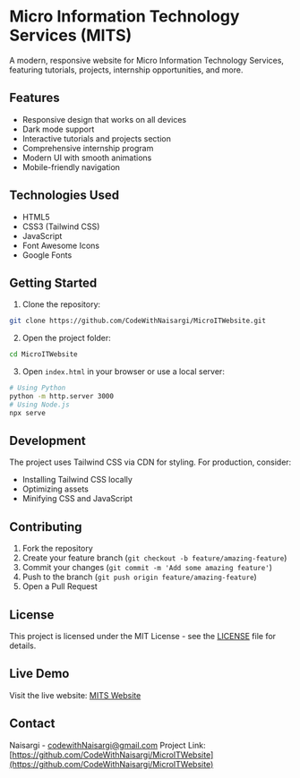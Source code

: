 # Micro Information Technology Services (MITS)

A modern, responsive website for Micro Information Technology Services, featuring tutorials, projects, internship opportunities, and more.

## Features

- Responsive design that works on all devices
- Dark mode support
- Interactive tutorials and projects section
- Comprehensive internship program
- Modern UI with smooth animations
- Mobile-friendly navigation

## Technologies Used

- HTML5
- CSS3 (Tailwind CSS)
- JavaScript
- Font Awesome Icons
- Google Fonts

## Getting Started

1. Clone the repository:
```bash
git clone https://github.com/CodeWithNaisargi/MicroITWebsite.git
```

2. Open the project folder:
```bash
cd MicroITWebsite
```

3. Open `index.html` in your browser or use a local server:
```bash
# Using Python
python -m http.server 3000
# Using Node.js
npx serve
```

## Development

The project uses Tailwind CSS via CDN for styling. For production, consider:
- Installing Tailwind CSS locally
- Optimizing assets
- Minifying CSS and JavaScript

## Contributing

1. Fork the repository
2. Create your feature branch (`git checkout -b feature/amazing-feature`)
3. Commit your changes (`git commit -m 'Add some amazing feature'`)
4. Push to the branch (`git push origin feature/amazing-feature`)
5. Open a Pull Request

## License

This project is licensed under the MIT License - see the [LICENSE](LICENSE) file for details.

## Live Demo

Visit the live website: [MITS Website](https://microitwebsite.vercel.app/)

## Contact

Naisargi - codewithNaisargi@gmail.com
Project Link: [https://github.com/CodeWithNaisargi/MicroITWebsite](https://github.com/CodeWithNaisargi/MicroITWebsite) 
